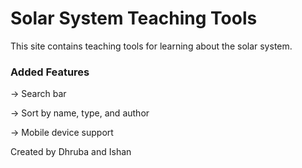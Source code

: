Solar System Teaching Tools
=================
This site contains teaching tools for learning about the solar system.

### Added Features ###

-> Search bar

-> Sort by name, type, and author

-> Mobile device support

Created by Dhruba and Ishan
